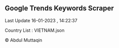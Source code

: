 

## Google Trends Keywords Scraper 
 
Last Update 16-01-2023 , 14:22:37

Country List :
VIETNAM.json



© Abdul Muttaqin 

